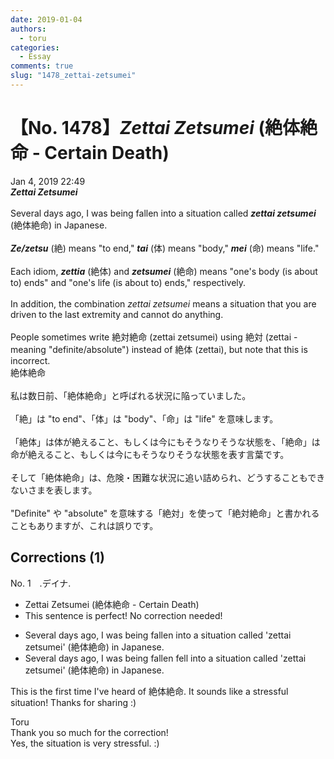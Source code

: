 ```yaml
---
date: 2019-01-04
authors:
  - toru
categories:
  - Essay
comments: true
slug: "1478_zettai-zetsumei"
---
```


# 【No. 1478】<strong><em>Zettai Zetsumei</em></strong> (絶体絶命 - Certain Death)
<div class="date">Jan 4, 2019 22:49</div>
<div id="post"><div id="body_show_ori">
<strong><em>Zettai Zetsumei</em></strong><br/><br/>Several days ago, I was being fallen into a situation called <strong><em>zettai zetsumei</em></strong> (絶体絶命) in Japanese.<br/><br/><strong><em>Ze/zetsu</em></strong> (絶) means "to end," <strong><em>tai</em></strong> (体) means "body," <strong><em>mei</em></strong> (命) means "life."<br/><br/>Each idiom, <strong><em>zettia</em></strong> (絶体) and <strong><em>zetsumei</em></strong> (絶命) means "one's body (is about to) ends" and "one's life (is about to) ends," respectively.<br/><br/>In addition, the combination <em>zettai zetsumei</em> means a situation that you are driven to the last extremity and cannot do anything.<br/><br/>People sometimes write 絶対絶命 (zettai zetsumei) using 絶対 (zettai - meaning "definite/absolute") instead of 絶体 (zettai), but note that this is incorrect.
</div></div>

<!-- more -->

<div id="post_ja"><div id="body_show_mo">
絶体絶命<br/><br/>私は数日前、「絶体絶命」と呼ばれる状況に陥っていました。<br/><br/>「絶」は "to end"、「体」は "body"、「命」は "life" を意味します。<br/><br/>「絶体」は体が絶えること、もしくは今にもそうなりそうな状態を、「絶命」は命が絶えること、もしくは今にもそうなりそうな状態を表す言葉です。<br/><br/>そして「絶体絶命」は、危険・困難な状況に追い詰められ、どうすることもできないさまを表します。<br/><br/>"Definite" や "absolute" を意味する「絶対」を使って「絶対絶命」と書かれることもありますが、これは誤りです。
</div></div>

## Corrections (1)
<div id="block"><div class="first_name"> No. 1　<span class="just_name">.デイナ.</span></div><div id="block2">
<ul class="correction_field">
<li class="incorrect">Zettai Zetsumei (絶体絶命 - Certain Death)</li>
<li class="corrected perfect">This sentence is perfect! No correction needed!</li>
</ul>
<ul class="correction_field">
<li class="incorrect">Several days ago, I was being fallen into a situation called 'zettai zetsumei' (絶体絶命) in Japanese.</li>
<li class="corrected correct">
Several days ago, I <span class="f_gray"><span class="sline">was being fallen</span></span> <span class="f_red">fell</span> into a situation called 'zettai zetsumei' (絶体絶命) in Japanese.
</li>
</ul>
<p class="comment_small">
 This is the first time I've heard of 絶体絶命. It sounds like a stressful situation! Thanks for sharing :)
</p>

</div><div class="name"><span class="just_name">Toru</span><br>
Thank you so much for the correction!<br/>Yes, the situation is very stressful. :)
</div>
</div>
